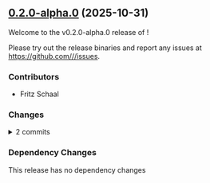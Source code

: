 ## [ 0.2.0-alpha.0](https://github.com///releases/tag/v0.2.0-alpha.0) (2025-10-31)

Welcome to the v0.2.0-alpha.0 release of !



Please try out the release binaries and report any issues at
https://github.com///issues.

### Contributors

* Fritz Schaal

### Changes
<details><summary>2 commits</summary>
<p>

* [`0104de0`](https://github.com///commit/0104de0b6cb0d5dbcedc6ab032bfffa422f71a0a) chore: fixes from review
* [`015f22a`](https://github.com///commit/015f22a07967aa9e4d7789edd38a010a9468ae9b) initial
</p>
</details>

### Dependency Changes

This release has no dependency changes

